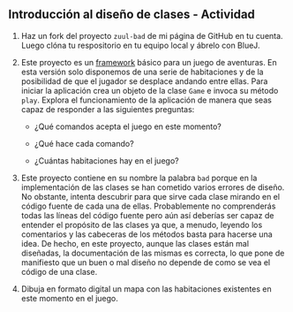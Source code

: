 ## Introducción al diseño de clases - Actividad

1. Haz un fork del proyecto `zuul-bad` de mi página de GitHub en tu cuenta. Luego clóna tu respositorio en tu equipo local y ábrelo con BlueJ.

2. Este proyecto es un [framework](https://es.wikipedia.org/wiki/Framework) básico para un juego de aventuras. En esta versión solo disponemos de una serie de habitaciones y de la posibilidad de que el jugador se desplace andando entre ellas. Para iniciar la aplicación crea un objeto de la clase `Game` e invoca su método `play`. Explora el funcionamiento de la aplicación de manera que seas capaz de responder a las siguientes preguntas:

    - ¿Qué comandos acepta el juego en este momento?

    - ¿Qué hace cada comando?

    - ¿Cuántas habitaciones hay en el juego?

7. Este proyecto contiene en su nombre la palabra `bad` porque en la implementación de las clases se han cometido varios errores de diseño. No obstante, intenta descubrir para que sirve cada clase mirando en el código fuente de cada una de ellas. Probablemente no comprenderás todas las líneas del código fuente pero aún así deberías ser capaz de entender el propósito de las clases ya que, a menudo, leyendo los comentarios y las cabeceras de los métodos basta para hacerse una idea. De hecho, en este proyecto, aunque las clases están mal diseñadas, la documentación de las mismas es correcta, lo que pone de manifiesto que un buen o mal diseño no depende de como se vea el código de una clase.

6. Dibuja en formato digital un mapa con las habitaciones existentes en este momento en el juego.


